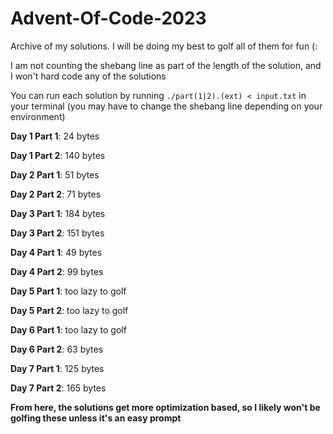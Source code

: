 # Advent-Of-Code-2023
Archive of my solutions. I will be doing my best to golf all of them for fun (:

I am not counting the shebang line as part of the length of the solution, and I won't hard code any of the solutions

You can run each solution by running `./part(1|2).(ext) < input.txt` in your terminal (you may have to change the shebang line depending on your environment)

**Day 1 Part 1**: 24 bytes

**Day 1 Part 2**: 140 bytes

**Day 2 Part 1**: 51 bytes

**Day 2 Part 2**: 71 bytes

**Day 3 Part 1**: 184 bytes

**Day 3 Part 2**: 151 bytes

**Day 4 Part 1**: 49 bytes

**Day 4 Part 2**: 99 bytes

**Day 5 Part 1**: too lazy to golf

**Day 5 Part 2**: too lazy to golf

**Day 6 Part 1**: too lazy to golf

**Day 6 Part 2**: 63 bytes

**Day 7 Part 1**: 125 bytes

**Day 7 Part 2**: 165 bytes

__**From here, the solutions get more optimization based, so I likely won't be golfing these unless it's an easy prompt**__
